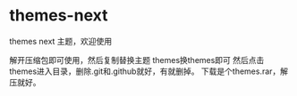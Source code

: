 # themes-next
themes next 主题，欢迎使用

解开压缩包即可使用，然后复制替换主题
themes换themes即可
然后点击themes进入目录，删除.git和.github就好，有就删掉。
下载是个themes.rar，解压就好。
